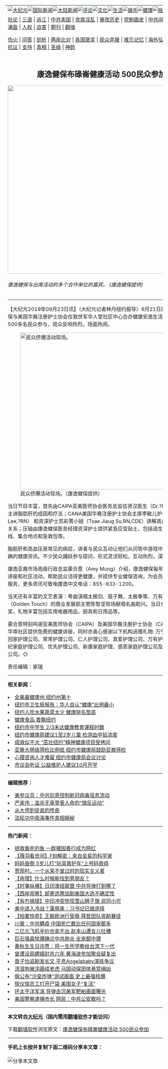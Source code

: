 <a name="1" id="1" target="_blank"></a><span id="1"></span>
<table align=center border="0"><tr><td colspan="2" VALIGN=TOP><a href="https://github.com/jddrbr3603/djy/blob/master/gb/nsc413.md#1"><img src="https://raw.githubusercontent.com/jddrbr3603/www/master/t/djy/1.jpg" title="大纪元"></a><a href="https://github.com/jddrbr3603/djy/blob/master/gb/n24hr.md#1"><img src="https://raw.githubusercontent.com/jddrbr3603/www/master/t/djy/3.jpg" title="国际新闻"></a><a href="https://github.com/jddrbr3603/djy/blob/master/gb/nsc413.md#1"><img src="https://raw.githubusercontent.com/jddrbr3603/www/master/t/djy/4.jpg" title="大陆新闻"></a><a href="https://github.com/jddrbr3603/djy/blob/master/gb/news392.md#1"><img src="https://raw.githubusercontent.com/jddrbr3603/www/master/t/djy/5.jpg" title="评论"></a><a href="https://github.com/jddrbr3603/djy/blob/master/gb/news2007.md#1"><img src="https://raw.githubusercontent.com/jddrbr3603/www/master/t/djy/6.jpg" title="文化"></a><a href="https://github.com/jddrbr3603/djy/blob/master/gb/news2008.md#1"><img src="https://raw.githubusercontent.com/jddrbr3603/www/master/t/djy/7.jpg" title="生活"></a><a href="https://github.com/jddrbr3603/djy/blob/master/gb/ncyule.md#1"><img src="https://raw.githubusercontent.com/jddrbr3603/www/master/t/djy/8.jpg" title="娱乐"></a><a href="https://github.com/jddrbr3603/djy/blob/master/gb/nsc1002.md#1"><img src="https://raw.githubusercontent.com/jddrbr3603/www/master/t/djy/9.jpg" title="健康"><a href="https://github.com/jddrbr3603/djy/blob/master/gb/nf6092.md#1"><img src="https://raw.githubusercontent.com/jddrbr3603/www/master/t/djy/10a.jpg" title="独家"></a><a href="https://github.com/jddrbr3603/djy/blob/master/gb/nf4514.md#1"><img src="https://raw.githubusercontent.com/jddrbr3603/www/master/t/djy/12a.jpg" title="头条"></a></td></tr>
<tr><td colspan="2" VALIGN=TOP><a target="_blank" href="https://github.com/jddrbr3603/djy/blob/master/gb/9p.md#1">社论</a> | <a target="_blank" href="https://github.com/jddrbr3603/djy/blob/master/gb/nf5657.md#1">三退</a> | <a target="_blank" href="https://github.com/jddrbr3603/djy/blob/master/gb/nf6124.md#1">诉江</a> | <a target="_blank" href="https://github.com/jddrbr3603/djy/blob/master/gb/nf1176117.md#1">中共卖国</a> | <a target="_blank" href="https://github.com/jddrbr3603/djy/blob/master/gb/nf5773.md#1">贪腐淫乱</a> | <a target="_blank" href="https://github.com/jddrbr3603/djy/blob/master/gb/nf1176115.md#1">窜改历史</a> | <a target="_blank" href="https://github.com/jddrbr3603/djy/blob/master/gb/nf1176107.md#1">党魁画皮</a> | <a target="_blank" href="https://github.com/jddrbr3603/djy/blob/master/gb/nf1320400.md#1">中共间谍</a> | <a target="_blank" href="https://github.com/jddrbr3603/djy/blob/master/gb/nf1176114.md#1">破坏传统</a> | <a target="_blank" href="https://github.com/jddrbr3603/ntdtv/blob/master/gb/prog447_1.md#1">恶贯满盈</a> | <a target="_blank" href="https://github.com/jddrbr3603/djy/blob/master/gb/ncid278.md#1">人权</a> | <a target="_blank" href="https://github.com/jddrbr3603/djy/blob/master/gb/nf1176111.md#1">迫害</a> | <a target="_blank" href="https://gitlab.com/szzdlab/mh-qikan/blob/master/README.md#1">期刊</a> | <a target="_blank" href="https://github.com/jddrbr3603/www/blob/master/README.md?zsrh#8">翻墙</a></p><p><a target="_blank" href="https://github.com/jddrbr3603/djy/blob/master/gb/nf5562.md#1">伪火</a> | <a target="_blank" href="https://github.com/jddrbr3603/djy/blob/master/gb/nf4378.md#1">问答</a> | <a target="_blank" href="https://github.com/jddrbr3603/djy/blob/master/gb/nf5792.md#1">剖析</a> | <a target="_blank" href="https://github.com/jddrbr3603/djy/blob/master/gb/nf5735.md#1">两岸比对</a> | <a target="_blank" href="https://github.com/jddrbr3603/djy/blob/master/gb/nf6119.md#1">各国褒奖</a> | <a target="_blank" href="https://github.com/jddrbr3603/djy/blob/master/gb/nf6120.md#1">民众声援</a> | <a target="_blank" href="https://github.com/jddrbr3603/djy/blob/master/gb/nf1188594.md#1">难忘记忆</a> | <a target="_blank" href="https://github.com/jddrbr3603/djy/blob/master/gb/nf3180.md#1">海外弘传</a> | <a target="_blank" href="https://github.com/jddrbr3603/djy/blob/master/gb/nf5410.md#1">万人上访</a> | <a target="_blank" href="https://github.com/jddrbr3603/ntdtv/blob/master/gb/prog1530_1.md#1">和平抗议</a> | <a target="_blank" href="https://github.com/jddrbr3603/djy/blob/master/gb/nf4386.md#1">支持</a> | <a target="_blank" href="https://github.com/jddrbr3603/djy/blob/master/gb/nf4389.md#1">真相</a> | <a target="_blank" href="https://github.com/jddrbr3603/djy/blob/master/gb/nf5790.md#1">圣缘</a> | <a target="_blank" href="https://github.com/jddrbr3603/djy/blob/master/gb/nf4786.md#1">神韵</a></td></tr>
<tr><td VALIGN=TOP width="626"><h2 align=center>康逸健保布碌崙健康活动 500民众参加</h2>
<img width="600" src="https://i.epochtimes.com/assets/uploads/2019/09/26779cc9addfb696202f95194054e12c-600x400.jpg" />
<h6>康逸健保与出席活动的多个合作单位的嘉宾。 (康逸健保提供)
</h6>
<hr>
<p>【大纪元2019年09月23日讯】（大纪元记者林丹纽约报导）9月21日周六，<ahref="https://github.com/jddrbr3603/djy/blob/master/gb/tag/%E5%BA%B7%E9%80%B8%E5%81%A5%E4%BF%9D.md#1">康逸健保</a>与美国华裔注册护士协会在救世军华人堂社区中心合办健康安逸生活讲座，吸引了500多名民众参与，观众反响热烈，场面热闹。</p>
<figure id="11539890" style="width: 500px" class="wp-caption aligncenter"><img src="https://i.epochtimes.com/assets/uploads/2019/09/9d35698a24e436ea9aaa637111a712d6-450x600.jpg" alt="民众挤爆活动现场。" width="500" /><figcaption class="wp-caption-text">民众挤爆活动现场。（<ahref="https://github.com/jddrbr3603/djy/blob/master/gb/tag/%E5%BA%B7%E9%80%B8%E5%81%A5%E4%BF%9D.md#1">康逸健保</a>提供）</figcaption></figure>
<p>当日节目丰富，首先由CAIPA亚美医师协会医务总监伍贤汉医生（Dr.?Richard Ng）主讲脂肪肝的成因和疗法；CANA美国华裔注册护士协会主席李敏儿护士（Christine Lee,?RN） 和资深护士苏彩菁小姐（Tsae Jiaug Su,RN,CDE）讲解高血压与中风的关系；压轴由康逸健保医务经理资深护士提供紧急应变贴士，包括逃生的计划，路线、集合地点和急救包等。</p>
<p>脂肪肝和高血压是常见的病症，讲者与民众互动让他们从问答中游戏中学习，获得正确的健康资讯。不少民众踊跃参与提问，形式灵活轻松，互动热烈，深得民众喜爱。</p>
<p>康逸亚裔市场高级行政总监蒙合意（Amy Mung）介绍，康逸健保每年举办系列免费讲座和社区活动，帮助民众活得更健康，并提供专业健保咨询，为会员提供优质护理服务，更多资讯可致电康逸中文电话：855-833-1200。</p>
<p>当天还有丰富的文艺表演：粤曲演唱太极剑、扇子舞、太极拳等、万有护理公司（Golden Touch）的商业发展部主管陈智坚现场献唱名曲助兴。当日也有幸运大抽奖，礼物丰富包括实用电器用品，厨具和日用品等。</p>
<p>蒙合意特别鸣谢亚美医师协会（CAIPA）及美国华裔注册护士协会（CANA）一直为华埠社区提供免费的健康讲座，同时亦衷心感谢以下机构送赠礼物: 万宁大药房、爱回家护理公司、常常护理公司、仁人护理公司、真爱护理公司、万有护理公司、金世纪家庭护理公司、优先护理公司、新康家庭护理、感恩家庭护理公司及数码设计印刷公司。◇</p>
<p>责任编辑：家瑞</p>

<hr>


<strong>相关新闻：</strong>
<li><a href="https://github.com/jddrbr3603/djy/blob/master/gb/17/12/14/n9955701.md#1">全美最健康州 纽约州第十</a></li>
<li><a href="https://github.com/jddrbr3603/djy/blob/master/gb/18/3/30/n10262437.md#1">纽约市卫生局报告：华人自认“健康”比例最小</a></li>
<li><a href="https://github.com/jddrbr3603/djy/blob/master/gb/18/6/21/n10501192.md#1">纽约人吃水果蔬菜太少 健康排名垫底</a></li>
<li><a href="https://github.com/jddrbr3603/djy/blob/master/gb/18/7/27/n10596555.md#1">健康食品 香飘纽约</a></li>
<li><a href="https://github.com/jddrbr3603/djy/blob/master/gb/18/12/3/n10887737.md#1">纽约市中学生 2/3未达健康教育课程时数</a></li>
<li><a href="https://github.com/jddrbr3603/djy/blob/master/gb/19/2/6/n11027309.md#1">纽约市健康局建议1至2岁儿童  检测血中铅浓度</a></li>
<li><a href="https://github.com/jddrbr3603/djy/blob/master/gb/19/3/27/n11143493.md#1">成效似不大 “茁壮纽约”精神健康项目受拷问</a></li>
<li><a href="https://github.com/jddrbr3603/djy/blob/master/gb/19/6/20/n11334617.md#1">亚裔大肠癌筛检比例低 纽约市健康局鼓励亚裔筛检</a></li>
<li><a href="https://github.com/jddrbr3603/djy/blob/master/gb/19/8/20/n11464774.md#1">心理咨询人才难留 纽约市健康局会议讨论</a></li>
<li><a href="https://github.com/jddrbr3603/djy/blob/master/gb/20/9/4/n12379574.md#1">市议会听证 公益维护人建议10月开学</a></li>
<hr>


<strong>编辑推荐：</strong>
<li><a href="https://github.com/onzhi266/djy/blob/master/gb/20/2/22/n11887949.md#1">美参议员：中共刻意控制新冠病毒信息流动</a></li>
<li><a href="https://github.com/tsiac2612/djy/blob/master/gb/18/5/30/n10439090.md#1" target="_blank">严家伟：滥杀无辜草菅人命的“镇反运动”</a></li><li><a href="https://github.com/jddrbr3603/djy/blob/master/gb/7/4/5/n1669415.md?dfh#1" target="_blank">从大师到徒弟的传奇</a></li><li><a href="https://github.com/tsiac2612/djy/blob/master/gb/8/4/26/n2095376.md#1" target="_blank">法轮功中南海事件真相揭秘</a></li>
<hr>

<strong>热门新闻：</strong>
<li><a href="https://github.com/jddrbr3603/djy/blob/master/gb/20/8/28/n12363346.md#1">拯救垂死的鱼 一群猪因善行成为网红</a></li>
<li><a href="https://github.com/jddrbr3603/djy/blob/master/gb/20/8/29/n12366370.md#1">【薇羽看世间】FBI解密：来自金星的科学家</a></li>
<li><a href="https://github.com/jddrbr3603/djy/blob/master/gb/20/8/31/n12368878.md#1">妈妈昏倒 5岁儿打“玩具救护车”上号码救母</a></li>
<li><a href="https://github.com/jddrbr3603/djy/blob/master/gb/20/6/13/n12183566.md#1">贾雨村，一个从来不曾过时的现实主义者</a></li>
<li><a href="https://github.com/jddrbr3603/djy/blob/master/gb/20/8/10/n12318960.md#1">【命理】什么时候能找到男朋友？</a></li>
<li><a href="https://github.com/jddrbr3603/djy/blob/master/gb/20/9/3/n12378568.md#1">【时事纵横】日印澳组联盟 中共导弹打到哪了</a></li>
<li><a href="https://github.com/jddrbr3603/djy/blob/master/gb/20/9/3/n12376889.md#1">【西岸观察】邮寄选票加剧美国大选不确定性</a></li>
<li><a href="https://github.com/jddrbr3603/djy/blob/master/gb/20/9/3/n12378342.md#1">【有冇搞错】中印冲突惊现雪山狮子旗 非同小可</a></li>
<li><a href="https://github.com/jddrbr3603/djy/blob/master/gb/20/9/2/n12375291.md#1">美中进入冷战？蓬佩奥：习书记已做选择</a></li>
<li><a href="https://github.com/jddrbr3603/djy/blob/master/gb/20/9/2/n12374481.md#1">【拍案惊奇】王毅欧洲行受辱 拜登团队资助暴徒</a></li>
<li><a href="https://github.com/jddrbr3603/djy/blob/master/gb/20/9/2/n12375395.md#1">川普：中共瞒疫 中国死亡数比任何国家都多</a></li>
<li><a href="https://github.com/jddrbr3603/djy/blob/master/gb/20/9/1/n12373697.md#1">二亿元飞机半价也卖不出 赵本山遭女儿吐槽</a></li>
<li><a href="https://github.com/jddrbr3603/djy/blob/master/gb/20/9/3/n12376709.md#1">巨石强森惊爆确诊中共肺炎 全家都中镖</a></li>
<li><a href="https://github.com/jddrbr3603/djy/blob/master/gb/20/9/2/n12375748.md#1">黄秋生生日许愿：将一生所学教给台湾下一代</a></li>
<li><a href="https://github.com/jddrbr3603/djy/blob/master/gb/20/9/1/n12373556.md#1">曾遭设局嫖娼封杀六年 黄海波参加聚会疑复出</a></li>
<li><a href="https://github.com/jddrbr3603/djy/blob/master/gb/20/9/1/n12373905.md#1">章子怡追剧发长文 平息Angelababy演技争议</a></li>
<li><a href="https://github.com/jddrbr3603/djy/blob/master/gb/20/9/2/n12374745.md#1">流浪狗被涂画成老虎 马国动保团体悬赏缉凶</a></li>
<li><a href="https://github.com/jddrbr3603/djy/blob/master/gb/20/9/1/n12372441.md#1">俄公布“沙皇炸弹”测试画面 史上最强核爆</a></li>
<li><a href="https://github.com/jddrbr3603/djy/blob/master/gb/20/9/2/n12374457.md#1">殡仪馆员工打开尸袋 美国女子“复活”</a></li>
<li><a href="https://github.com/jddrbr3603/djy/blob/master/gb/20/9/2/n12374969.md#1">环太平洋军演 导弹击沉美军靶船画面曝光</a></li>
<li><a href="https://github.com/jddrbr3603/djy/blob/master/gb/20/9/3/n12377585.md#1">美国警察逮捕市长 网民：中共公安敢吗？</a></li>
<hr>

<strong>本文转自<a href="https://www.epochtimes.com">大纪元</a>（国内需用<a href="https://github.com/jddrbr3603/www/blob/master/README.md#8">翻墙软件</a>才能访问）</strong><p>下载<a href="https://github.com/jddrbr3603/www/blob/master/README.md#8">翻墙软件</a>浏览原文：<a href="https://www.epochtimes.com/gb/19/9/23/n11539886.htm">康逸健保布碌崙健康活动 500民众参加</a></p><hr>

<strong>手机上长按并复制下面二维码分享本文章：</strong><br><br><img src="http://www.szzd.org/v.php?action=qrcode&url=https://github.com/jddrbr3603/djy/blob/master/gb/19/9/23/n11539886.md%231" title="分享本文章"></td><td VALIGN=TOP><a href="https://github.com/jddrbr3603/djy/blob/master/gb/16/1/21/n4622075.md?dfh#1" target="_blank"><img src="https://raw.githubusercontent.com/jddrbr3603/djy/master/gb/300/wei-f1.jpg" title="中共的伪火骗局"  alt="中共的伪火骗局"></a><br><a href="https://github.com/jddrbr3603/www/blob/master/README.md?dfh#9" target="_blank"><img src="https://raw.githubusercontent.com/jddrbr3603/djy/master/gb/300/yong-h.jpg" title="永恒的见证"  alt="永恒的见证"></a><br><a href="https://github.com/jddrbr3603/djy/blob/master/gb/13/9/29/n3974789.md?dfh#1" target="_blank"><img src="https://raw.githubusercontent.com/jddrbr3603/djy/master/gb/300/shang-lnz.jpg" title="善良女子被中共投男牢"  alt="善良女子被中共投男牢"></a><br><a href="https://github.com/jddrbr3603/djy/blob/master/gb/16/3/16/n4663449.md?dfh#1" target="_blank"><img src="https://raw.githubusercontent.com/jddrbr3603/djy/master/gb/300/huo-z3.jpg" title="警卫目击活摘器官"  alt="警卫目击活摘器官"></a><br><a href="https://github.com/jddrbr3603/djy/blob/master/gb/16/8/7/n8177641.md?dfh#1" target="_blank"><img src="https://raw.githubusercontent.com/jddrbr3603/djy/master/gb/300/huo-z4.jpg" title="证人描述活摘恐怖"  alt="证人描述活摘恐怖"></a><br><a href="https://github.com/jddrbr3603/djy/blob/master/gb/10/4/19/n2881569.md?dfh#1" target="_blank"><img src="https://raw.githubusercontent.com/jddrbr3603/djy/master/gb/300/huo-z1.jpg" title="揭开活摘器官黑幕"  alt="揭开活摘器官黑幕"></a><br><a href="https://github.com/jddrbr3603/djy/blob/master/gb/10/11/7/n3077476.md?dfh#1" target="_blank"><img src="https://raw.githubusercontent.com/jddrbr3603/djy/master/gb/300/ma-ks.jpg" title="马克思的成魔之路"  alt="马克思的成魔之路"></a><br><a href="https://github.com/jddrbr3603/djy/blob/master/gb/14/6/9/n4173977.md?dfh#1" target="_blank"><img src="https://raw.githubusercontent.com/jddrbr3603/djy/master/gb/300/chang-zs.jpg" title="藏字石 蕴天机"  alt="藏字石 蕴天机"></a><br><a href="https://github.com/jddrbr3603/djy/blob/master/gb/18/5/10/n10381511.md?dfh#1" target="_blank"><img src="https://raw.githubusercontent.com/jddrbr3603/djy/master/gb/300/st1.jpg" title="关注3亿人三退"  alt="关注3亿人三退"></a><br><a href="https://github.com/jddrbr3603/djy/blob/master/gb/18/3/21/n10237682.md?dfh#1" target="_blank"><img src="https://raw.githubusercontent.com/jddrbr3603/djy/master/gb/300/jie-t.jpg" title="解体中共复兴中华"  alt="解体中共复兴中华"></a><br><a href="https://github.com/jddrbr3603/djy/blob/master/gb/9/2/9/n2422991.md?dfh#1" target="_blank"><img src="https://raw.githubusercontent.com/jddrbr3603/djy/master/gb/300/gao-zs.jpg" title="中共迫害良心律师"  alt="中共迫害良心律师"></a><br><a href="https://github.com/jddrbr3603/djy/blob/master/gb/18/12/9/n10900044.md?dfh#1" target="_blank"><img src="https://raw.githubusercontent.com/jddrbr3603/djy/master/gb/300/sj1.jpg" title="303万人举报江泽民"  alt="303万人举报江泽民"></a><br><a href="https://github.com/jddrbr3603/djy/blob/master/gb/18/8/28/n10672014.md?dfh#1" target="_blank"><img src="https://raw.githubusercontent.com/jddrbr3603/djy/master/gb/300/sj2.jpg" title="这些官员为何起诉江泽民"  alt="这些官员为何起诉江泽民"></a><br><a href="https://github.com/jddrbr3603/djy/blob/master/gb/8/12/18/n2367165.md?dfh#1" target="_blank"><img src="https://raw.githubusercontent.com/jddrbr3603/djy/master/gb/300/liangan.jpg" title="海峡两岸的强烈对比"  alt="海峡两岸的强烈对比"></a><br><a href="https://github.com/jddrbr3603/djy/blob/master/gb/15/12/10/n4593139.md?dfh#1" target="_blank"><img src="https://raw.githubusercontent.com/jddrbr3603/djy/master/gb/300/jia-ndzl.jpg" title="加拿大总理的贺信"  alt="加拿大总理的贺信"></a><br><a href="https://github.com/jddrbr3603/djy/blob/master/gb/11/6/17/n3289382.md?dfh#1" target="_blank"><img src="https://raw.githubusercontent.com/jddrbr3603/djy/master/gb/300/xiao-wd.jpg" title="探寻真相兼听则明"  alt="探寻真相兼听则明"></a><br><a href="https://github.com/jddrbr3603/djy/blob/master/gb/18/10/27/n10812623.md?dfh#1" target="_blank"><img src="https://raw.githubusercontent.com/jddrbr3603/djy/master/gb/300/yindu.jpg" title="印度媒体报道东方"  alt="印度媒体报道东方"></a><br><a href="https://github.com/jddrbr3603/djy/blob/master/gb/18/6/9/n10469652.md?dfh#1" target="_blank"><img src="https://raw.githubusercontent.com/jddrbr3603/djy/master/gb/300/xie-j.jpg" title="不一样的海外校园"  alt="不一样的海外校园"></a><br><a href="https://github.com/jddrbr3603/djy/blob/master/gb/7/4/5/n1669415.md?dfh#1" target="_blank"><img src="https://raw.githubusercontent.com/jddrbr3603/djy/master/gb/300/li-up.jpg" title="从大师到徒弟的传奇"  alt="从大师到徒弟的传奇"></a><br><a href="https://github.com/jddrbr3603/djy/blob/master/gb/17/5/26/n9191512.md?dfh#1" target="_blank"><img src="https://raw.githubusercontent.com/jddrbr3603/djy/master/gb/300/zfl2.jpg" title="亿万人与东方一本奇书"  alt="亿万人与东方一本奇书"></a><br><a href="https://github.com/jddrbr3603/djy/blob/master/gb/13/11/27/n4020290.md?dfh#1" target="_blank"><img src="https://raw.githubusercontent.com/jddrbr3603/djy/master/gb/300/zhen-h.jpg" title="大陆见不到的震撼场面"  alt="大陆见不到的震撼场面"></a><br><a href="https://github.com/jddrbr3603/djy/blob/master/gb/15/7/17/n4482910.md?dfh#1" target="_blank"><img src="https://raw.githubusercontent.com/jddrbr3603/djy/master/gb/300/dalu-sk.jpg" title="人心向善 大陆当初盛况"  alt="人心向善 大陆当初盛况"></a><br><a href="https://github.com/jddrbr3603/djy/blob/master/gb/19/1/5/n10955468.md?dfh#1" target="_blank"><img src="https://raw.githubusercontent.com/jddrbr3603/djy/master/gb/300/zfl1.jpg" title="追寻真理 这书讲什么"  alt="追寻真理 这书讲什么"></a><br><a href="https://github.com/jddrbr3603/www/blob/master/README.md?dfh#1" target="_blank"><img src="https://raw.githubusercontent.com/jddrbr3603/djy/master/gb/300/fq1.jpg" title="下载免费翻墙软件"  alt="下载免费翻墙软件"></a><br></td></tr></table>
